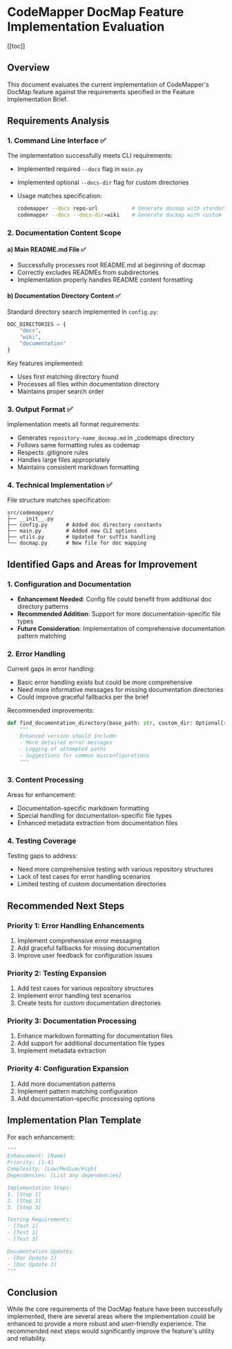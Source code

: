 # CodeMapper DocMap Feature Implementation Evaluation

[[toc]]

## Overview

This document evaluates the current implementation of CodeMapper's DocMap feature against the requirements specified in the Feature Implementation Brief.

## Requirements Analysis

### 1. Command Line Interface ✅

The implementation successfully meets CLI requirements:

- Implemented required `--docs` flag in `main.py`
- Implemented optional `--docs-dir` flag for custom directories
- Usage matches specification:

  ```bash
  codemapper --docs repo-url           # Generate docmap with standard doc directories
  codemapper --docs --docs-dir=wiki    # Generate docmap with custom doc directory
  ```

### 2. Documentation Content Scope

#### a) Main README.md File ✅

- Successfully processes root README.md at beginning of docmap
- Correctly excludes READMEs from subdirectories
- Implementation properly handles README content formatting

#### b) Documentation Directory Content ✅

Standard directory search implemented in `config.py`:

```python
DOC_DIRECTORIES = {
    "docs",
    "wiki",
    "documentation"
}
```

Key features implemented:

- Uses first matching directory found
- Processes all files within documentation directory
- Maintains proper search order

### 3. Output Format ✅

Implementation meets all format requirements:

- Generates `repository-name_docmap.md` in _codemaps directory
- Follows same formatting rules as codemap
- Respects .gitignore rules
- Handles large files appropriately
- Maintains consistent markdown formatting

### 4. Technical Implementation ✅

File structure matches specification:

```tree
src/codemapper/
├── __init__.py
├── config.py      # Added doc directory constants
├── main.py        # Added new CLI options
├── utils.py       # Updated for suffix handling
└── docmap.py      # New file for doc mapping
```

## Identified Gaps and Areas for Improvement

### 1. Configuration and Documentation

- **Enhancement Needed**: Config file could benefit from additional doc directory patterns
- **Recommended Addition**: Support for more documentation-specific file types
- **Future Consideration**: Implementation of comprehensive documentation pattern matching

### 2. Error Handling

Current gaps in error handling:

- Basic error handling exists but could be more comprehensive
- Need more informative messages for missing documentation directories
- Could improve graceful fallbacks per the brief

Recommended improvements:

```python
def find_documentation_directory(base_path: str, custom_dir: Optional[str] = None) -> Optional[str]:
    """
    Enhanced version should include:
    - More detailed error messages
    - Logging of attempted paths
    - Suggestions for common misconfigurations
    """
```

### 3. Content Processing

Areas for enhancement:

- Documentation-specific markdown formatting
- Special handling for documentation-specific file types
- Enhanced metadata extraction from documentation files

### 4. Testing Coverage

Testing gaps to address:

- Need more comprehensive testing with various repository structures
- Lack of test cases for error handling scenarios
- Limited testing of custom documentation directories

## Recommended Next Steps

### Priority 1: Error Handling Enhancements

1. Implement comprehensive error messaging
2. Add graceful fallbacks for missing documentation
3. Improve user feedback for configuration issues

### Priority 2: Testing Expansion

1. Add test cases for various repository structures
2. Implement error handling test scenarios
3. Create tests for custom documentation directories

### Priority 3: Documentation Processing

1. Enhance markdown formatting for documentation files
2. Add support for additional documentation file types
3. Implement metadata extraction

### Priority 4: Configuration Expansion

1. Add more documentation patterns
2. Implement pattern matching configuration
3. Add documentation-specific processing options

## Implementation Plan Template

For each enhancement:

```python
"""
Enhancement: [Name]
Priority: [1-4]
Complexity: [Low/Medium/High]
Dependencies: [List any dependencies]

Implementation Steps:
1. [Step 1]
2. [Step 2]
3. [Step 3]

Testing Requirements:
- [Test 1]
- [Test 2]
- [Test 3]

Documentation Updates:
- [Doc Update 1]
- [Doc Update 2]
"""
```

## Conclusion

While the core requirements of the DocMap feature have been successfully implemented, there are several areas where the implementation could be enhanced to provide a more robust and user-friendly experience. The recommended next steps would significantly improve the feature's utility and reliability.
